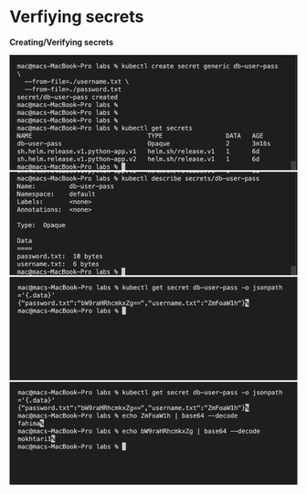 # Verfiying secrets

**Creating/Verifying secrets**

![create_verify_secrets](../images/create_verify_secrets.png)
![describe_secrets](../images/describe_secrets.png)
![secrets_encoded](../images/secrets_encoded.png)
![secrets_decoded](../images/secrets_decoded.png)